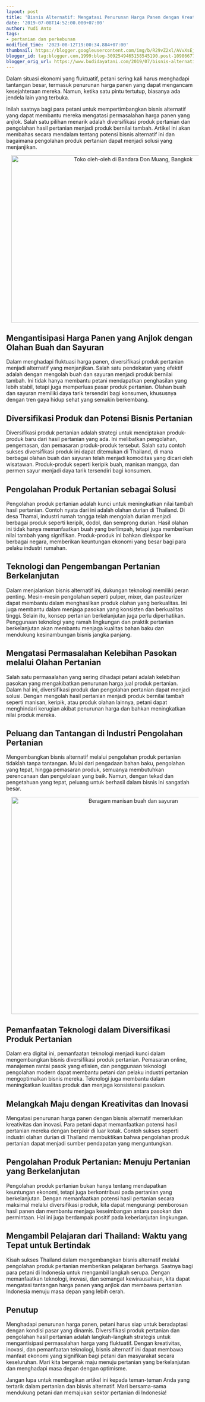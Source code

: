 ```yaml
---
layout: post
title: 'Bisnis Alternatif: Mengatasi Penurunan Harga Panen dengan Kreativitas'
date: '2019-07-08T14:52:00.000+07:00'
author: Yudi Anto
tags:
- pertanian dan perkebunan
modified_time: '2023-08-12T19:00:34.884+07:00'
thumbnail: https://blogger.googleusercontent.com/img/b/R29vZ2xl/AVvXsEjeHU3I8PMsaEEGVaHXps4NZ7NAdc6oVcErph44VbS0kNW8T8SAZg_rk16_9Pr0uBqqn-27o_9lzi2sTxMPBfeqmuvz4M44eoqUgkqLNO5SZ-VFJ7F1vIQPRpwM_ow7eX3skTQGtKjWq6MUSvw0z8QCvdv_v_zUeOecrFYUMzl5vWZIOBfTGa4nhe8HD5BR/s72-w640-c-h450/manisan_800x562.jpg
blogger_id: tag:blogger.com,1999:blog-3092549465158545190.post-1098667769368641712
blogger_orig_url: https://www.budidayatani.com/2019/07/bisnis-alternatif-untuk-mengantisipasi.html
---
```


<p>Dalam situasi ekonomi yang fluktuatif, petani sering kali harus menghadapi tantangan besar, termasuk penurunan harga panen yang dapat mengancam kesejahteraan mereka. Namun, ketika satu pintu tertutup, biasanya ada jendela lain yang terbuka.</p><p>Inilah saatnya bagi para petani untuk mempertimbangkan bisnis alternatif yang dapat membantu mereka mengatasi permasalahan harga panen yang anjlok. Salah satu pilihan menarik adalah diversifikasi produk pertanian dan pengolahan hasil pertanian menjadi produk bernilai tambah. Artikel ini akan membahas secara mendalam tentang potensi bisnis alternatif ini dan bagaimana pengolahan produk pertanian dapat menjadi solusi yang menjanjikan.</p><div class="separator" style="clear: both; text-align: center;"><a href="https://blogger.googleusercontent.com/img/b/R29vZ2xl/AVvXsEjeHU3I8PMsaEEGVaHXps4NZ7NAdc6oVcErph44VbS0kNW8T8SAZg_rk16_9Pr0uBqqn-27o_9lzi2sTxMPBfeqmuvz4M44eoqUgkqLNO5SZ-VFJ7F1vIQPRpwM_ow7eX3skTQGtKjWq6MUSvw0z8QCvdv_v_zUeOecrFYUMzl5vWZIOBfTGa4nhe8HD5BR/s800/manisan_800x562.jpg" imageanchor="1" style="margin-left: 1em; margin-right: 1em;"><img alt="Toko oleh-oleh di Bandara Don Muang, Bangkok" border="0" data-original-height="562" data-original-width="800" height="450" src="https://blogger.googleusercontent.com/img/b/R29vZ2xl/AVvXsEjeHU3I8PMsaEEGVaHXps4NZ7NAdc6oVcErph44VbS0kNW8T8SAZg_rk16_9Pr0uBqqn-27o_9lzi2sTxMPBfeqmuvz4M44eoqUgkqLNO5SZ-VFJ7F1vIQPRpwM_ow7eX3skTQGtKjWq6MUSvw0z8QCvdv_v_zUeOecrFYUMzl5vWZIOBfTGa4nhe8HD5BR/w640-h450/manisan_800x562.jpg" width="640" /></a></div><h2>Mengantisipasi Harga Panen yang Anjlok dengan Olahan Buah dan Sayuran</h2><p>Dalam menghadapi fluktuasi harga panen, diversifikasi produk pertanian menjadi alternatif yang menjanjikan. Salah satu pendekatan yang efektif adalah dengan mengolah buah dan sayuran menjadi produk bernilai tambah. Ini tidak hanya membantu petani mendapatkan penghasilan yang lebih stabil, tetapi juga memperluas pasar produk pertanian. Olahan buah dan sayuran memiliki daya tarik tersendiri bagi konsumen, khususnya dengan tren gaya hidup sehat yang semakin berkembang.</p><h2>Diversifikasi Produk dan Potensi Bisnis Pertanian</h2><p>Diversifikasi produk pertanian adalah strategi untuk menciptakan produk-produk baru dari hasil pertanian yang ada. Ini melibatkan pengolahan, pengemasan, dan pemasaran produk-produk tersebut. Salah satu contoh sukses diversifikasi produk ini dapat ditemukan di Thailand, di mana berbagai olahan buah dan sayuran telah menjadi komoditas yang dicari oleh wisatawan. Produk-produk seperti keripik buah, manisan mangga, dan permen sayur menjadi daya tarik tersendiri bagi konsumen.</p><h2>Pengolahan Produk Pertanian sebagai Solusi</h2><p>Pengolahan produk pertanian adalah kunci untuk meningkatkan nilai tambah hasil pertanian. Contoh nyata dari ini adalah olahan durian di Thailand. Di desa Thamai, industri rumah tangga telah mengolah durian menjadi berbagai produk seperti keripik, dodol, dan semprong durian. Hasil olahan ini tidak hanya memanfaatkan buah yang berlimpah, tetapi juga memberikan nilai tambah yang signifikan. Produk-produk ini bahkan diekspor ke berbagai negara, memberikan keuntungan ekonomi yang besar bagi para pelaku industri rumahan.</p><h2>Teknologi dan Pengembangan Pertanian Berkelanjutan</h2><p>Dalam menjalankan bisnis alternatif ini, dukungan teknologi memiliki peran penting. Mesin-mesin pengolahan seperti pulper, mixer, dan pasteurizer dapat membantu dalam menghasilkan produk olahan yang berkualitas. Ini juga membantu dalam menjaga pasokan yang konsisten dan berkualitas tinggi. Selain itu, konsep pertanian berkelanjutan juga perlu diperhatikan. Penggunaan teknologi yang ramah lingkungan dan praktik pertanian berkelanjutan akan membantu menjaga kualitas bahan baku dan mendukung kesinambungan bisnis jangka panjang.</p><h2>Mengatasi Permasalahan Kelebihan Pasokan melalui Olahan Pertanian</h2><p>Salah satu permasalahan yang sering dihadapi petani adalah kelebihan pasokan yang mengakibatkan penurunan harga jual produk pertanian. Dalam hal ini, diversifikasi produk dan pengolahan pertanian dapat menjadi solusi. Dengan mengolah hasil pertanian menjadi produk bernilai tambah seperti manisan, keripik, atau produk olahan lainnya, petani dapat menghindari kerugian akibat penurunan harga dan bahkan meningkatkan nilai produk mereka.</p><h2>Peluang dan Tantangan di Industri Pengolahan Pertanian</h2><p>Mengembangkan bisnis alternatif melalui pengolahan produk pertanian tidaklah tanpa tantangan. Mulai dari pengadaan bahan baku, pengolahan yang tepat, hingga pemasaran produk, semuanya membutuhkan perencanaan dan pengelolaan yang baik. Namun, dengan tekad dan pengetahuan yang tepat, peluang untuk berhasil dalam bisnis ini sangatlah besar.</p><div class="separator" style="clear: both; text-align: center;"><a href="https://blogger.googleusercontent.com/img/b/R29vZ2xl/AVvXsEid7r0qhjBGuCN2GiROcN2tSiNukx35GkhcELOOMXj6faYsciJwFSPIby8PmWxwkTV7Z1zC50tcbk4y3qSNQAmZ6lb_tZqTBjfGonCGvw1yVzmeBXnLIE-iizZHh7IkmUiPcNfZiKMSjTd5wZLHReyj7WPy4NYYdxk319taGWGUJaZBv1BSbTwWDeaz6qmw/s658/manisan_658x600.jpg" imageanchor="1" style="margin-left: 1em; margin-right: 1em;"><img alt="Beragam manisan buah dan sayuran" border="0" data-original-height="600" data-original-width="658" height="584" src="https://blogger.googleusercontent.com/img/b/R29vZ2xl/AVvXsEid7r0qhjBGuCN2GiROcN2tSiNukx35GkhcELOOMXj6faYsciJwFSPIby8PmWxwkTV7Z1zC50tcbk4y3qSNQAmZ6lb_tZqTBjfGonCGvw1yVzmeBXnLIE-iizZHh7IkmUiPcNfZiKMSjTd5wZLHReyj7WPy4NYYdxk319taGWGUJaZBv1BSbTwWDeaz6qmw/w640-h584/manisan_658x600.jpg" width="640" /></a></div><h2>Pemanfaatan Teknologi dalam Diversifikasi Produk Pertanian</h2><p>Dalam era digital ini, pemanfaatan teknologi menjadi kunci dalam mengembangkan bisnis diversifikasi produk pertanian. Pemasaran online, manajemen rantai pasok yang efisien, dan penggunaan teknologi pengolahan modern dapat membantu petani dan pelaku industri pertanian mengoptimalkan bisnis mereka. Teknologi juga membantu dalam meningkatkan kualitas produk dan menjaga konsistensi pasokan.</p><h2>Melangkah Maju dengan Kreativitas dan Inovasi</h2><p>Mengatasi penurunan harga panen dengan bisnis alternatif memerlukan kreativitas dan inovasi. Para petani dapat memanfaatkan potensi hasil pertanian mereka dengan berpikir di luar kotak. Contoh sukses seperti industri olahan durian di Thailand membuktikan bahwa pengolahan produk pertanian dapat menjadi sumber pendapatan yang menguntungkan.</p><h2>Pengolahan Produk Pertanian: Menuju Pertanian yang Berkelanjutan</h2><p>Pengolahan produk pertanian bukan hanya tentang mendapatkan keuntungan ekonomi, tetapi juga berkontribusi pada pertanian yang berkelanjutan. Dengan memanfaatkan potensi hasil pertanian secara maksimal melalui diversifikasi produk, kita dapat mengurangi pemborosan hasil panen dan membantu menjaga keseimbangan antara pasokan dan permintaan. Hal ini juga berdampak positif pada keberlanjutan lingkungan.</p><h2>Mengambil Pelajaran dari Thailand: Waktu yang Tepat untuk Bertindak</h2><p>Kisah sukses Thailand dalam mengembangkan bisnis alternatif melalui pengolahan produk pertanian memberikan pelajaran berharga. Saatnya bagi para petani di Indonesia untuk mengambil langkah serupa. Dengan memanfaatkan teknologi, inovasi, dan semangat kewirausahaan, kita dapat mengatasi tantangan harga panen yang anjlok dan membawa pertanian Indonesia menuju masa depan yang lebih cerah.</p><h2>Penutup</h2><p>Menghadapi penurunan harga panen, petani harus siap untuk beradaptasi dengan kondisi pasar yang dinamis. Diversifikasi produk pertanian dan pengolahan hasil pertanian adalah langkah-langkah strategis untuk mengantisipasi permasalahan harga yang fluktuatif. Dengan kreativitas, inovasi, dan pemanfaatan teknologi, bisnis alternatif ini dapat membawa manfaat ekonomi yang signifikan bagi petani dan masyarakat secara keseluruhan. Mari kita bergerak maju menuju pertanian yang berkelanjutan dan menghadapi masa depan dengan optimisme.</p><p>Jangan lupa untuk membagikan artikel ini kepada teman-teman Anda yang tertarik dalam pertanian dan bisnis alternatif. Mari bersama-sama mendukung petani dan memajukan sektor pertanian di Indonesia!</p>